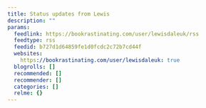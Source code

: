 ```yaml
---
title: Status updates from Lewis
description: ""
params:
  feedlink: https://bookrastinating.com/user/lewisdaleuk/rss
  feedtype: rss
  feedid: b727d1d64859fe1d0fcdc2c72b7cd44f
  websites:
    https://bookrastinating.com/user/lewisdaleuk: true
  blogrolls: []
  recommended: []
  recommender: []
  categories: []
  relme: {}
---
```

